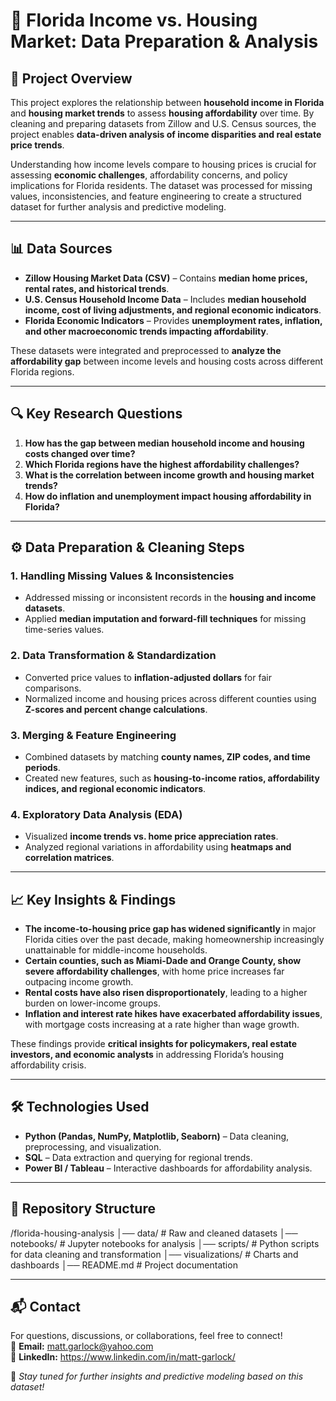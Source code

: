 # 🏡 Florida Income vs. Housing Market: Data Preparation & Analysis

## 📌 Project Overview  
This project explores the relationship between **household income in Florida** and **housing market trends** to assess **housing affordability** over time. By cleaning and preparing datasets from Zillow and U.S. Census sources, the project enables **data-driven analysis of income disparities and real estate price trends**.

Understanding how income levels compare to housing prices is crucial for assessing **economic challenges**, affordability concerns, and policy implications for Florida residents. The dataset was processed for missing values, inconsistencies, and feature engineering to create a structured dataset for further analysis and predictive modeling.

---

## 📊 Data Sources  
- **Zillow Housing Market Data (CSV)** – Contains **median home prices, rental rates, and historical trends**.  
- **U.S. Census Household Income Data** – Includes **median household income, cost of living adjustments, and regional economic indicators**.  
- **Florida Economic Indicators** – Provides **unemployment rates, inflation, and other macroeconomic trends impacting affordability**.  

These datasets were integrated and preprocessed to **analyze the affordability gap** between income levels and housing costs across different Florida regions.

---

## 🔍 Key Research Questions  
1. **How has the gap between median household income and housing costs changed over time?**  
2. **Which Florida regions have the highest affordability challenges?**  
3. **What is the correlation between income growth and housing market trends?**  
4. **How do inflation and unemployment impact housing affordability in Florida?**  

---

## ⚙️ Data Preparation & Cleaning Steps  
### **1. Handling Missing Values & Inconsistencies**  
- Addressed missing or inconsistent records in the **housing and income datasets**.  
- Applied **median imputation and forward-fill techniques** for missing time-series values.  

### **2. Data Transformation & Standardization**  
- Converted price values to **inflation-adjusted dollars** for fair comparisons.  
- Normalized income and housing prices across different counties using **Z-scores and percent change calculations**.  

### **3. Merging & Feature Engineering**  
- Combined datasets by matching **county names, ZIP codes, and time periods**.  
- Created new features, such as **housing-to-income ratios, affordability indices, and regional economic indicators**.  

### **4. Exploratory Data Analysis (EDA)**  
- Visualized **income trends vs. home price appreciation rates**.  
- Analyzed regional variations in affordability using **heatmaps and correlation matrices**.  

---

## 📈 Key Insights & Findings  
- **The income-to-housing price gap has widened significantly** in major Florida cities over the past decade, making homeownership increasingly unattainable for middle-income households.  
- **Certain counties, such as Miami-Dade and Orange County, show severe affordability challenges**, with home price increases far outpacing income growth.  
- **Rental costs have also risen disproportionately**, leading to a higher burden on lower-income groups.  
- **Inflation and interest rate hikes have exacerbated affordability issues**, with mortgage costs increasing at a rate higher than wage growth.  

These findings provide **critical insights for policymakers, real estate investors, and economic analysts** in addressing Florida’s housing affordability crisis.

---

## 🛠 Technologies Used  
- **Python (Pandas, NumPy, Matplotlib, Seaborn)** – Data cleaning, preprocessing, and visualization.  
- **SQL** – Data extraction and querying for regional trends.  
- **Power BI / Tableau** – Interactive dashboards for affordability analysis.  

---

## 📂 Repository Structure 
/florida-housing-analysis
│── data/ # Raw and cleaned datasets
│── notebooks/ # Jupyter notebooks for analysis
│── scripts/ # Python scripts for data cleaning and transformation
│── visualizations/ # Charts and dashboards
│── README.md # Project documentation


---

## 📬 Contact  
For questions, discussions, or collaborations, feel free to connect!  
📧 **Email:** matt.garlock@yahoo.com  
🔗 **LinkedIn:** https://www.linkedin.com/in/matt-garlock/ 

🚀 *Stay tuned for further insights and predictive modeling based on this dataset!*

